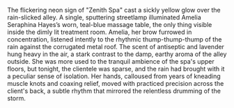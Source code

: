 The flickering neon sign of "Zenith Spa" cast a sickly yellow glow over the rain-slicked alley.  A single, sputtering streetlamp illuminated Amelia Seraphina Hayes’s worn, teal-blue massage table, the only thing visible inside the dimly lit treatment room.  Amelia, her brow furrowed in concentration, listened intently to the rhythmic thump-thump-thump of the rain against the corrugated metal roof. The scent of antiseptic and lavender hung heavy in the air, a stark contrast to the damp, earthy aroma of the alley outside.  She was more used to the tranquil ambience of the spa's upper floors, but tonight, the clientele was sparse, and the rain had brought with it a peculiar sense of isolation.  Her hands, calloused from years of kneading muscle knots and coaxing relief, moved with practiced precision across the client's back, a subtle rhythm that mirrored the relentless drumming of the storm.
